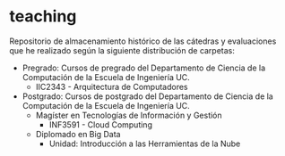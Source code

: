 # teaching

Repositorio de almacenamiento histórico de las cátedras y evaluaciones que he realizado según la siguiente distribución de carpetas:

- Pregrado: Cursos de pregrado del Departamento de Ciencia de la Computación de la Escuela de Ingeniería UC.
  - IIC2343 - Arquitectura de Computadores
- Postgrado: Cursos de postgrado del Departamento de Ciencia de la Computación de la Escuela de Ingeniería UC.
  - Magíster en Tecnologías de Información y Gestión
    - INF3591 - Cloud Computing
  - Diplomado en Big Data
    - Unidad: Introducción a las Herramientas de la Nube
